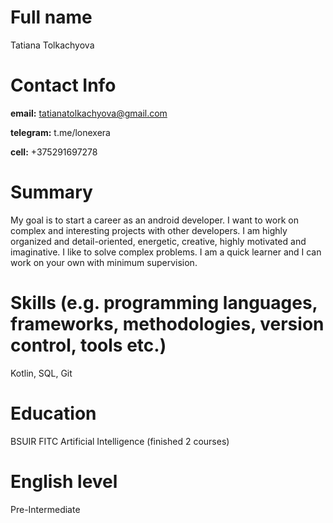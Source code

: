 # Full name
Tatiana Tolkachyova
# Contact Info
 **email:** tatianatolkachyova@gmail.com 
 
 **telegram:** t.me/lonexera 
 
 **cell:** +375291697278
# Summary 
My goal is to start a career as an android developer. I want to work on complex and interesting projects with other developers. I am highly organized and detail-oriented, energetic, creative, highly motivated and imaginative. I like to solve complex problems. I am a quick learner and I can work on your own with minimum supervision.
# Skills (e.g. programming languages, frameworks, methodologies, version control, tools etc.)
Kotlin, SQL, Git
# Education
BSUIR FITC Artificial Intelligence (finished 2 courses)
# English level 
Pre-Intermediate